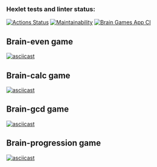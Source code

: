 ### Hexlet tests and linter status:
[![Actions Status](https://github.com/mikenekrasov/frontend-project-lvl1/workflows/hexlet-check/badge.svg)](https://github.com/mikenekrasov/frontend-project-lvl1/actions)
[![Maintainability](https://api.codeclimate.com/v1/badges/a99a88d28ad37a79dbf6/maintainability)](https://codeclimate.com/github/codeclimate/codeclimate/maintainability)
[![Brain Games App CI](https://github.com/mikenekrasov/frontend-project-lvl1/actions/workflows/app-actions.yml/badge.svg?branch=main)](https://github.com/mikenekrasov/frontend-project-lvl1/actions/workflows/app-actions.yml)
## Brain-even game
[![asciicast](https://asciinema.org/a/nbuPKg8j4AwM3mglhnrM3uoJo.svg)](https://asciinema.org/a/nbuPKg8j4AwM3mglhnrM3uoJo)
## Brain-calc game
[![asciicast](https://asciinema.org/a/S0izSvmUVhkuMYYKnuCiY2xv7.svg)](https://asciinema.org/a/S0izSvmUVhkuMYYKnuCiY2xv7)
## Brain-gcd game
[![asciicast](https://asciinema.org/a/FC2a3qod4UOzo4PphBgiNAPWF.svg)](https://asciinema.org/a/FC2a3qod4UOzo4PphBgiNAPWF)
## Brain-progression game
[![asciicast](https://asciinema.org/a/iDdHXFgMXUk9HrvhVdWJa6Sah.svg)](https://asciinema.org/a/iDdHXFgMXUk9HrvhVdWJa6Sah)